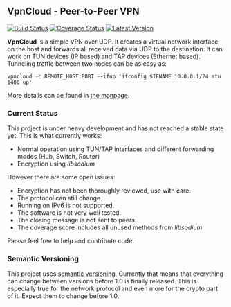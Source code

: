 VpnCloud - Peer-to-Peer VPN
---------------------------

[![Build Status](https://travis-ci.org/dswd/vpncloud.rs.svg?branch=master)](https://travis-ci.org/dswd/vpncloud.rs)
[![Coverage Status](https://coveralls.io/repos/dswd/vpncloud.rs/badge.svg?branch=master&service=github)](https://coveralls.io/github/dswd/vpncloud.rs?branch=master)
[![Latest Version](https://img.shields.io/crates/v/vpncloud.svg)](https://crates.io/crates/vpncloud)

**VpnCloud** is a simple VPN over UDP. It creates a virtual network interface on
the host and forwards all received data via UDP to the destination. It can work
on TUN devices (IP based) and TAP devices (Ethernet based). Tunneling traffic
between two nodes can be as easy as:

```
vpncloud -c REMOTE_HOST:PORT --ifup 'ifconfig $IFNAME 10.0.0.1/24 mtu 1400 up'
```

More details can be found in [the manpage](vpncloud.md).


### Current Status

This project is under heavy development and has not reached a stable state yet.
This is what currently works:

* Normal operation using TUN/TAP interfaces and different forwarding modes (Hub, Switch, Router)
* Encryption using *libsodium*

However there are some open issues:

* Encryption has not been thoroughly reviewed, use with care.
* The protocol can still change.
* Running on IPv6 is not supported.
* The software is not very well tested.
* The closing message is not sent to peers.
* The coverage score includes all unused methods from *libsodium*

Please feel free to help and contribute code.


### Semantic Versioning

This project uses [semantic versioning](http://semver.org). Currently that means that everything can change between versions before 1.0 is finally released. This is especially true for the network protocol and even more for the crypto part of it. Expect them to change before 1.0.
